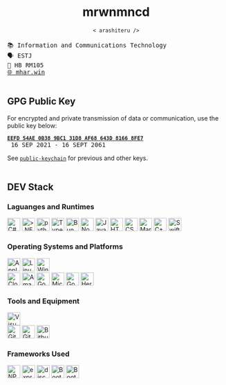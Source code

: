 <h1 align="center">
  <b>mrwnmncd</b>
</h1>
<div align="center"><code>&lt; arashiteru &sol;&gt;</code></div>

<br />

<div align="left">
  <samp>
    📚 Information and Communications Technology <br />
    🗣️ ESTJ <br />
    📍 HB RM105 <br />
    <a href="https://mhar.win">🌐 mhar.win</a>
  </samp>
</div>

<br />

<div align="left">
  <h2><b>GPG Public Key</b></h2>
  <span>For encrypted and private transmission of data or communication, use the public key below:</span>
  <pre><b><code><a href="https://keys.openpgp.org/search?q=EEFD54AE0B389BC131D8496AAF68643D81668FE7">EEFD 54AE 0B38 9BC1 31D8 AF68 643D 8166 8FE7</a></code></b> 16 SEP 2021 - 16 SEPT 2061</pre> 
  <span>See <code><a href="/public-keychain.md">public-keychain</a></code> for previous and other keys.</span>
</div>

<br />
<div align="left">
  <h2><b>DEV Stack</b></h2>
</div>

<h3>Laguanges and Runtimes</h3>
<div align="left">
    <img src="https://skillicons.dev/icons?i=cs" alt="C#" width="30" height="30"/>
    <img src="https://skillicons.dev/icons?i=dotnet" alt=">.NET Framework" width="30" height="30"/>
    <img src="https://skillicons.dev/icons?i=python" alt="python" width="30" height="30"/>
    <img src="https://skillicons.dev/icons?i=typescript" alt="TypeScript" width="30" height="30"/>
    <img src="https://skillicons.dev/icons?i=bun" alt="Bun" width="30" height="30"/>
    <img src="https://skillicons.dev/icons?i=nodejs" alt="Node.js" width="30" height="30"/>
    <img src="https://skillicons.dev/icons?i=javascript" alt="JavaScript" width="30" height="30"/>
    <img src="https://skillicons.dev/icons?i=html" alt="HTML5" width="30" height="30"/>
    <img src="https://skillicons.dev/icons?i=css" alt="CSS3" width="30" height="30"/>
    <img src="https://skillicons.dev/icons?i=md" alt="Markdown" width="30" height="30"/>
    <img src="https://skillicons.dev/icons?i=cpp" alt="C++" width="30" height="30"/>
    <img src="https://skillicons.dev/icons?i=swift" alt="Swift" width="30" height="30"/>
</div>
<h3>Operating Systems and Platforms</h3>
<div align="left">
    <img src="https://skillicons.dev/icons?i=apple" alt="Apple" width="30" height="30"/>
    <img src="https://skillicons.dev/icons?i=linux" alt="Linux" width="30" height="30"/>
    <img src="https://skillicons.dev/icons?i=windows" alt="Windows" width="30" height="30"/>
    <br />
    <img src="https://skillicons.dev/icons?i=cloudflare" alt="Cloudflare" width="30" height="30"/>
    <img src="https://skillicons.dev/icons?i=aws" alt="Amazon Web Services" width="30" height="30"/>
    <img src="https://skillicons.dev/icons?i=gcp" alt="Google Cloud Platform" width="30" height="30"/>
    <img src="https://skillicons.dev/icons?i=azure" alt="Microsoft Azure" width="30" height="30"/>
    <img src="https://skillicons.dev/icons?i=firebase" alt="Google Firebase" width="30" height="30"/>
    <img src="https://skillicons.dev/icons?i=heroku" alt="Heroku" width="30" height="30"/>
</div>
<h3>Tools and Equipment</h3>
<div align="left">
    <img src="https://skillicons.dev/icons?i=vscode" alt="Visual Studio Code" width="30" height="30"/>
    <br />
    <img src="https://skillicons.dev/icons?i=git" alt="Git" width="30" height="30"/>
    <img src="https://skillicons.dev/icons?i=github" alt="GitHub" width="30" height="30"/>
    <img src="https://skillicons.dev/icons?i=bitbucket" alt="Bitbucket" width="30" height="30"/>
</div>
<h3>Frameworks Used</h3>
<div align="left">
    <img src="https://skillicons.dev/icons?i=npm" alt="NPM" width="30" height="30"/>
    <img src="https://skillicons.dev/icons?i=express" alt="express.js" width="30" height="30"/>
    <img src="https://skillicons.dev/icons?i=discordjs" alt="discord.js" width="30" height="30"/>
    <img src="https://skillicons.dev/icons?i=bootstrap" alt="Bootstrap" width="30" height="30"/>
    <img src="https://skillicons.dev/icons?i=discord" alt="Bootstrap" width="30" height="30"/>
</div>